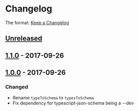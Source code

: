 # Changelog

The format: [Keep a Changelog](http://keepachangelog.com/en/1.0.0/)

## [Unreleased]

## [1.1.0][] - 2017-09-26

## [1.0.0][] - 2017-09-26

### Changed

- Rename `typeToSchema` to `typesToSchema`
- Fix dependency for typescript-json-schema being a --dev


[Unreleased]: undefined/compare/v1.1.0...HEAD
[1.1.0]: undefined/compare/v1.0.0...v1.1.0
[1.0.0]: undefined/tree/v1.0.0